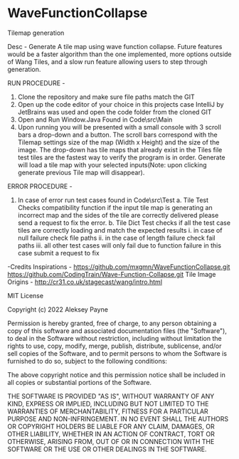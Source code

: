 # WaveFunctionCollapse
Tilemap generation

Desc -
Generate A tile map using wave function collapse. Future features would be a faster algorithm than the one implemented, more options outside of Wang Tiles, and a slow run feature allowing users to step through generation.

RUN PROCEDURE -
1. Clone the repository and make sure file paths match the GIT
2. Open up the code editor of your choice in this projects case IntelliJ by JetBrains was used and open the code folder from the cloned GIT
3. Open and Run Window.Java Found in Code\src\Main
4. Upon running you will be presented with a small console with 3 scroll bars a drop-down and a button. The scroll bars correspond with the Tilemap settings size of the map (Width x Height) and the size of the image. The drop-down has tile maps that already exist in the Tiles file test tiles are the fastest way to verify the program is in order. Generate will load a tile map with your selected inputs(Note: upon clicking generate previous Tile map will disappear).


ERROR PROCEDURE -
1. In case of error run test cases found in Code\src\Test
	a. Tile Test Checks compatibility function if the input tile map is generating an incorrect map and the sides of the tile are correctly delivered please send a request to fix the error. 
	b. Tile Dict Test checks if all the test case tiles are correctly loading and match the expected results 
	i. in case of null failure check file paths 
	ii. in the case of  length failure check fail paths
	iii. all other test cases will only fail due to function failure in this case submit a request to fix

-Credits
Inspirations -
	https://github.com/mxgmn/WaveFunctionCollapse.git
	https://github.com/CodingTrain/Wave-Function-Collapse.git
Tile Image Origins -
	http://cr31.co.uk/stagecast/wang/intro.html

MIT License

Copyright (c) 2022 Aleksey Payne

Permission is hereby granted, free of charge, to any person obtaining a copy
of this software and associated documentation files (the "Software"), to deal
in the Software without restriction, including without limitation the rights
to use, copy, modify, merge, publish, distribute, sublicense, and/or sell
copies of the Software, and to permit persons to whom the Software is
furnished to do so, subject to the following conditions:

The above copyright notice and this permission notice shall be included in all
copies or substantial portions of the Software.

THE SOFTWARE IS PROVIDED "AS IS", WITHOUT WARRANTY OF ANY KIND, EXPRESS OR
IMPLIED, INCLUDING BUT NOT LIMITED TO THE WARRANTIES OF MERCHANTABILITY,
FITNESS FOR A PARTICULAR PURPOSE AND NON-INFRINGEMENT. IN NO EVENT SHALL THE
AUTHORS OR COPYRIGHT HOLDERS BE LIABLE FOR ANY CLAIM, DAMAGES, OR OTHER
LIABILITY, WHETHER IN AN ACTION OF CONTRACT, TORT OR OTHERWISE, ARISING FROM,
OUT OF OR IN CONNECTION WITH THE SOFTWARE OR THE USE OR OTHER DEALINGS IN THE
SOFTWARE.